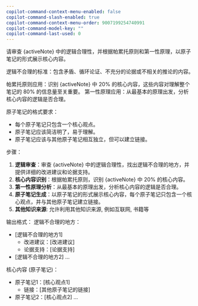```yaml
---
copilot-command-context-menu-enabled: false
copilot-command-slash-enabled: true
copilot-command-context-menu-order: 9007199254740991
copilot-command-model-key: ""
copilot-command-last-used: 0
---
```

请审查 {activeNote} 中的逻辑合理性，并根据帕累托原则和第一性原理，以原子笔记的形式展示核心内容。

逻辑不合理的标准：包含矛盾、循环论证、不充分的论据或不相关的推论的内容。

帕累托原则应用：识别 {activeNote} 中 20% 的核心内容，这些内容对理解整个笔记的 80% 的信息量至关重要。
第一性原理应用：从最基本的原理出发，分析核心内容的逻辑是否合理。

原子笔记的格式要求：
- 每个原子笔记只包含一个核心观点。
- 原子笔记应该简洁明了，易于理解。
- 原子笔记应该与其他原子笔记相互独立，但可以建立链接。

步骤：
1. **逻辑审查**：审查 {activeNote} 中的逻辑合理性，找出逻辑不合理的地方，并提供详细的改进建议和论据支持。
2. **核心内容识别**：根据帕累托原则，识别 {activeNote} 中 20% 的核心内容。
3. **第一性原理分析**：从最基本的原理出发，分析核心内容的逻辑是否合理。
4. **原子笔记生成**：以原子笔记的形式展示核心内容，每个原子笔记只包含一个核心观点，并与其他原子笔记建立链接。
5. **其他知识来源**: 允许利用其他知识来源, 例如互联网, 书籍等

输出格式：
逻辑不合理的地方：
- [逻辑不合理的地方1]
  - 改进建议：[改进建议]
  - 论据支持：[论据支持]
- [逻辑不合理的地方2]
  ...

核心内容 (原子笔记)：
- 原子笔记1：[核心观点1]
  - 链接：[其他原子笔记的链接]
- 原子笔记2：[核心观点2]
  ...